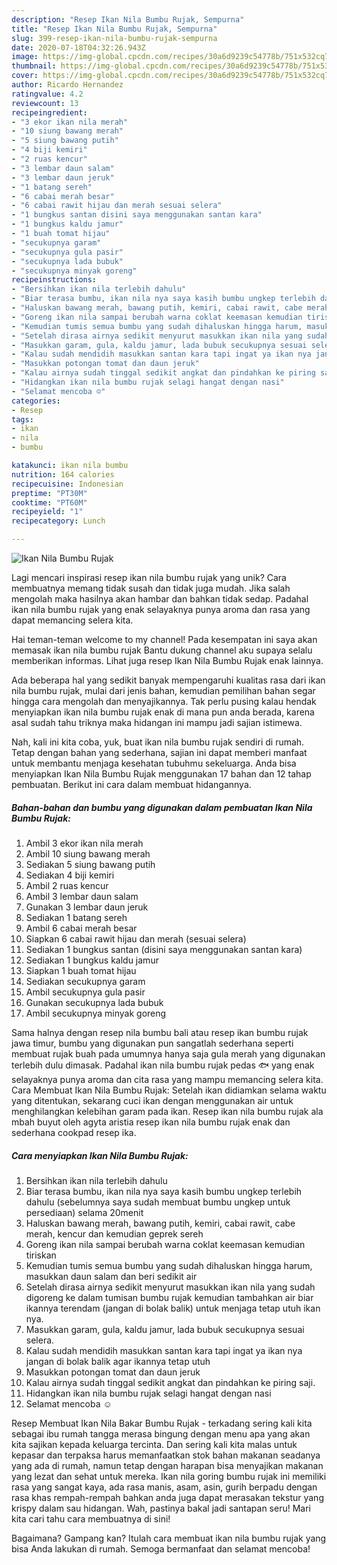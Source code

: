 ```yaml
---
description: "Resep Ikan Nila Bumbu Rujak, Sempurna"
title: "Resep Ikan Nila Bumbu Rujak, Sempurna"
slug: 399-resep-ikan-nila-bumbu-rujak-sempurna
date: 2020-07-18T04:32:26.943Z
image: https://img-global.cpcdn.com/recipes/30a6d9239c54778b/751x532cq70/ikan-nila-bumbu-rujak-foto-resep-utama.jpg
thumbnail: https://img-global.cpcdn.com/recipes/30a6d9239c54778b/751x532cq70/ikan-nila-bumbu-rujak-foto-resep-utama.jpg
cover: https://img-global.cpcdn.com/recipes/30a6d9239c54778b/751x532cq70/ikan-nila-bumbu-rujak-foto-resep-utama.jpg
author: Ricardo Hernandez
ratingvalue: 4.2
reviewcount: 13
recipeingredient:
- "3 ekor ikan nila merah"
- "10 siung bawang merah"
- "5 siung bawang putih"
- "4 biji kemiri"
- "2 ruas kencur"
- "3 lembar daun salam"
- "3 lembar daun jeruk"
- "1 batang sereh"
- "6 cabai merah besar"
- "6 cabai rawit hijau dan merah sesuai selera"
- "1 bungkus santan disini saya menggunakan santan kara"
- "1 bungkus kaldu jamur"
- "1 buah tomat hijau"
- "secukupnya garam"
- "secukupnya gula pasir"
- "secukupnya lada bubuk"
- "secukupnya minyak goreng"
recipeinstructions:
- "Bersihkan ikan nila terlebih dahulu"
- "Biar terasa bumbu, ikan nila nya saya kasih bumbu ungkep terlebih dahulu (sebelumnya saya sudah membuat bumbu ungkep untuk persediaan) selama 20menit"
- "Haluskan bawang merah, bawang putih, kemiri, cabai rawit, cabe merah, kencur dan kemudian geprek sereh"
- "Goreng ikan nila sampai berubah warna coklat keemasan kemudian tiriskan"
- "Kemudian tumis semua bumbu yang sudah dihaluskan hingga harum, masukkan daun salam dan beri sedikit air"
- "Setelah dirasa airnya sedikit menyurut masukkan ikan nila yang sudah digoreng ke dalam tumisan bumbu rujak kemudian tambahkan air biar ikannya terendam (jangan di bolak balik) untuk menjaga tetap utuh ikan nya."
- "Masukkan garam, gula, kaldu jamur, lada bubuk secukupnya sesuai selera."
- "Kalau sudah mendidih masukkan santan kara tapi ingat ya ikan nya jangan di bolak balik agar ikannya tetap utuh"
- "Masukkan potongan tomat dan daun jeruk"
- "Kalau airnya sudah tinggal sedikit angkat dan pindahkan ke piring saji."
- "Hidangkan ikan nila bumbu rujak selagi hangat dengan nasi"
- "Selamat mencoba ☺"
categories:
- Resep
tags:
- ikan
- nila
- bumbu

katakunci: ikan nila bumbu 
nutrition: 164 calories
recipecuisine: Indonesian
preptime: "PT30M"
cooktime: "PT60M"
recipeyield: "1"
recipecategory: Lunch

---
```



![Ikan Nila Bumbu Rujak](https://img-global.cpcdn.com/recipes/30a6d9239c54778b/751x532cq70/ikan-nila-bumbu-rujak-foto-resep-utama.jpg)

Lagi mencari inspirasi resep ikan nila bumbu rujak yang unik? Cara membuatnya memang tidak susah dan tidak juga mudah. Jika salah mengolah maka hasilnya akan hambar dan bahkan tidak sedap. Padahal ikan nila bumbu rujak yang enak selayaknya punya aroma dan rasa yang dapat memancing selera kita.

Hai teman-teman welcome to my channel! Pada kesempatan ini saya akan memasak ikan nila bumbu rujak Bantu dukung channel aku supaya selalu memberikan informas. Lihat juga resep Ikan Nila Bumbu Rujak enak lainnya.

Ada beberapa hal yang sedikit banyak mempengaruhi kualitas rasa dari ikan nila bumbu rujak, mulai dari jenis bahan, kemudian pemilihan bahan segar hingga cara mengolah dan menyajikannya. Tak perlu pusing kalau hendak menyiapkan ikan nila bumbu rujak enak di mana pun anda berada, karena asal sudah tahu triknya maka hidangan ini mampu jadi sajian istimewa.


Nah, kali ini kita coba, yuk, buat ikan nila bumbu rujak sendiri di rumah. Tetap dengan bahan yang sederhana, sajian ini dapat memberi manfaat untuk membantu menjaga kesehatan tubuhmu sekeluarga. Anda bisa menyiapkan Ikan Nila Bumbu Rujak menggunakan 17 bahan dan 12 tahap pembuatan. Berikut ini cara dalam membuat hidangannya.

<!--inarticleads1-->

##### Bahan-bahan dan bumbu yang digunakan dalam pembuatan Ikan Nila Bumbu Rujak:

1. Ambil 3 ekor ikan nila merah
1. Ambil 10 siung bawang merah
1. Sediakan 5 siung bawang putih
1. Sediakan 4 biji kemiri
1. Ambil 2 ruas kencur
1. Ambil 3 lembar daun salam
1. Gunakan 3 lembar daun jeruk
1. Sediakan 1 batang sereh
1. Ambil 6 cabai merah besar
1. Siapkan 6 cabai rawit hijau dan merah (sesuai selera)
1. Sediakan 1 bungkus santan (disini saya menggunakan santan kara)
1. Sediakan 1 bungkus kaldu jamur
1. Siapkan 1 buah tomat hijau
1. Sediakan secukupnya garam
1. Ambil secukupnya gula pasir
1. Gunakan secukupnya lada bubuk
1. Ambil secukupnya minyak goreng


Sama halnya dengan resep nila bumbu bali atau resep ikan bumbu rujak jawa timur, bumbu yang digunakan pun sangatlah sederhana seperti membuat rujak buah pada umumnya hanya saja gula merah yang digunakan terlebih dulu dimasak. Padahal ikan nila bumbu rujak pedas 🐟 yang enak selayaknya punya aroma dan cita rasa yang mampu memancing selera kita. Cara Membuat Ikan Nila Bumbu Rujak: Setelah ikan didiamkan selama waktu yang ditentukan, sekarang cuci ikan dengan menggunakan air untuk menghilangkan kelebihan garam pada ikan. Resep ikan nila bumbu rujak ala mbah buyut oleh agyta aristia resep ikan nila bumbu rujak enak dan sederhana cookpad resep ika. 

<!--inarticleads2-->

##### Cara menyiapkan Ikan Nila Bumbu Rujak:

1. Bersihkan ikan nila terlebih dahulu
1. Biar terasa bumbu, ikan nila nya saya kasih bumbu ungkep terlebih dahulu (sebelumnya saya sudah membuat bumbu ungkep untuk persediaan) selama 20menit
1. Haluskan bawang merah, bawang putih, kemiri, cabai rawit, cabe merah, kencur dan kemudian geprek sereh
1. Goreng ikan nila sampai berubah warna coklat keemasan kemudian tiriskan
1. Kemudian tumis semua bumbu yang sudah dihaluskan hingga harum, masukkan daun salam dan beri sedikit air
1. Setelah dirasa airnya sedikit menyurut masukkan ikan nila yang sudah digoreng ke dalam tumisan bumbu rujak kemudian tambahkan air biar ikannya terendam (jangan di bolak balik) untuk menjaga tetap utuh ikan nya.
1. Masukkan garam, gula, kaldu jamur, lada bubuk secukupnya sesuai selera.
1. Kalau sudah mendidih masukkan santan kara tapi ingat ya ikan nya jangan di bolak balik agar ikannya tetap utuh
1. Masukkan potongan tomat dan daun jeruk
1. Kalau airnya sudah tinggal sedikit angkat dan pindahkan ke piring saji.
1. Hidangkan ikan nila bumbu rujak selagi hangat dengan nasi
1. Selamat mencoba ☺


Resep Membuat Ikan Nila Bakar Bumbu Rujak - terkadang sering kali kita sebagai ibu rumah tangga merasa bingung dengan menu apa yang akan kita sajikan kepada keluarga tercinta. Dan sering kali kita malas untuk kepasar dan terpaksa harus memanfaatkan stok bahan makanan seadanya yang ada di rumah, namun tetap dengan harapan bisa menyajikan makanan yang lezat dan sehat untuk mereka. Ikan nila goring bumbu rujak ini memiliki rasa yang sangat kaya, ada rasa manis, asam, asin, gurih berpadu dengan rasa khas rempah-rempah bahkan anda juga dapat merasakan tekstur yang krispy dalam sau hidangan. Wah, pastinya bakal jadi santapan seru! Mari kita cari tahu cara membuatnya di sini! 

Bagaimana? Gampang kan? Itulah cara membuat ikan nila bumbu rujak yang bisa Anda lakukan di rumah. Semoga bermanfaat dan selamat mencoba!
